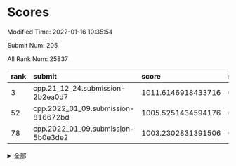 # Scores

Modified Time: 2022-01-16 10:35:54

Submit Num: 205

All Rank Num: 25837

| rank |               submit               |       score        |       sigma        | pk_num |
| :--- | :--------------------------------- | :----------------- | :----------------- | :----- |
| 3    | cpp.21_12_24.submission-2b2ea0d7   | 1011.6146918433716 | 0.7976593788530665 | 506    |
| 52   | cpp.2022_01_09.submission-816672bd | 1005.5251434594176 | 0.7199670061065471 | 503    |
| 78   | cpp.2022_01_09.submission-5b0e3de2 | 1003.2302831391506 | 0.7212577942907911 | 505    |


<details>
<summary>全部</summary>

| rank |                 submit                 |       score        |       sigma        | pk_num |
| :--- | :------------------------------------- | :----------------- | :----------------- | :----- |
| 1    | gobigger.level_3.submission_level_3_19 | 1011.9656362280266 | 0.7662686980918176 | 506    |
| 2    | gobigger.level_3.submission_level_3_9  | 1011.7939787453605 | 0.7784696205148488 | 504    |
| 3    | cpp.21_12_24.submission-2b2ea0d7       | 1011.6146918433716 | 0.7976593788530665 | 506    |
| 4    | gobigger.level_3.submission_level_3_41 | 1011.5779310260529 | 0.7911669492828944 | 504    |
| 5    | gobigger.level_3.submission_level_3_25 | 1011.529750520694  | 0.7757369972084522 | 508    |
| 6    | gobigger.level_3.submission_level_3_47 | 1011.4693606966175 | 0.8157314820367377 | 506    |
| 7    | gobigger.level_3.submission_level_3_36 | 1011.371270658519  | 0.775991273634699  | 508    |
| 8    | gobigger.level_3.submission_level_3_31 | 1011.3051695495461 | 0.7754039028448632 | 505    |
| 9    | gobigger.level_3.submission_level_3_16 | 1011.0330739711554 | 0.7747863117920688 | 506    |
| 10   | gobigger.level_3.submission_level_3_6  | 1010.919079872337  | 0.7364735033224575 | 503    |
| 11   | gobigger.level_3.submission_level_3_12 | 1010.9102918658896 | 0.778640087458616  | 505    |
| 12   | gobigger.level_3.submission_level_3_7  | 1010.8380355662413 | 0.766032856197287  | 503    |
| 13   | gobigger.level_3.submission_level_3_44 | 1010.7148004464237 | 0.7743919420376629 | 504    |
| 14   | gobigger.level_3.submission_level_3_18 | 1010.407190799496  | 0.7665782290297601 | 507    |
| 15   | gobigger.level_3.submission_level_3_35 | 1010.30989665539   | 0.7740465062672701 | 501    |
| 16   | gobigger.level_3.submission_level_3_13 | 1010.306994433116  | 0.7459921079474857 | 501    |
| 17   | gobigger.level_3.submission_level_3_20 | 1010.2352992152147 | 0.7700858463533903 | 504    |
| 18   | gobigger.level_3.submission_level_3_48 | 1010.1103490878545 | 0.7507454084913102 | 505    |
| 19   | gobigger.level_3.submission_level_3_5  | 1010.0983262624095 | 0.7716224337848977 | 503    |
| 20   | gobigger.level_3.submission_level_3_45 | 1009.8689622743126 | 0.7526764202139982 | 504    |
| 21   | gobigger.level_3.submission_level_3_2  | 1009.8503491278216 | 0.7285741210046135 | 503    |
| 22   | gobigger.level_3.submission_level_3_30 | 1009.8502129860328 | 0.7784528475843252 | 504    |
| 23   | gobigger.level_3.submission_level_3_17 | 1009.8500847728512 | 0.7539076853733638 | 502    |
| 24   | gobigger.level_3.submission_level_3_14 | 1009.836047339045  | 0.7579631059310713 | 504    |
| 25   | gobigger.level_3.submission_level_3_15 | 1009.7711866206374 | 0.7588333683767691 | 503    |
| 26   | gobigger.level_3.submission_level_3_27 | 1009.6814403294235 | 0.7670460983990898 | 507    |
| 27   | gobigger.level_3.submission_level_3_24 | 1009.6562967521149 | 0.7429731336440968 | 506    |
| 28   | gobigger.level_3.submission_level_3_1  | 1009.6137625344077 | 0.7598024989132875 | 502    |
| 29   | gobigger.level_3.submission_level_3_21 | 1009.5978597018908 | 0.7438303223806594 | 509    |
| 30   | gobigger.level_3.submission_level_3_11 | 1009.5752167706158 | 0.7602464125262103 | 507    |
| 31   | gobigger.level_3.submission_level_3_38 | 1009.5601077615696 | 0.7707390685039017 | 494    |
| 32   | gobigger.level_3.submission_level_3_4  | 1009.5136938062388 | 0.7829579581898884 | 503    |
| 33   | gobigger.level_3.submission_level_3_29 | 1009.4829666139334 | 0.7790980394998617 | 505    |
| 34   | gobigger.level_3.submission_level_3_46 | 1009.4627313124747 | 0.7591570827485423 | 505    |
| 35   | gobigger.level_3.submission_level_3_40 | 1009.4038697645146 | 0.7578251443837237 | 504    |
| 36   | gobigger.level_3.submission_level_3_32 | 1009.368907415975  | 0.7734645810461491 | 503    |
| 37   | gobigger.level_3.submission_level_3_42 | 1009.3355804370302 | 0.738198446669672  | 501    |
| 38   | gobigger.level_3.submission_level_3_3  | 1009.3138968368968 | 0.7446167180814186 | 505    |
| 39   | gobigger.level_3.submission_level_3_0  | 1009.2960010874538 | 0.7570756896044073 | 503    |
| 40   | gobigger.level_3.submission_level_3_28 | 1009.1740143838163 | 0.7378280160108754 | 504    |
| 41   | gobigger.level_3.submission_level_3_37 | 1008.9603784142002 | 0.7566966100775602 | 500    |
| 42   | gobigger.level_3.submission_level_3_33 | 1008.9247393526412 | 0.7494063317786563 | 508    |
| 43   | gobigger.level_3.submission_level_3_43 | 1008.895897206726  | 0.7503496261850157 | 508    |
| 44   | gobigger.level_3.submission_level_3_22 | 1008.8396352276752 | 0.7425415209859134 | 509    |
| 45   | gobigger.level_3.submission_level_3_34 | 1008.715683094081  | 0.7587137529884815 | 508    |
| 46   | gobigger.level_3.submission_level_3_23 | 1008.6524175286904 | 0.7388071239182439 | 499    |
| 47   | gobigger.level_3.submission_level_3_8  | 1008.4811867566234 | 0.7625393376693796 | 498    |
| 48   | gobigger.level_3.submission_level_3_39 | 1008.4674184213558 | 0.739409453757505  | 506    |
| 49   | gobigger.level_3.submission_level_3_26 | 1008.287349320315  | 0.7396937395955081 | 505    |
| 50   | gobigger.level_3.submission_level_3_10 | 1008.1802393887983 | 0.7702276091207114 | 500    |
| 51   | gobigger.level_3.submission_level_3_49 | 1008.0328785863547 | 0.7458084431119648 | 504    |
| 52   | cpp.2022_01_09.submission-816672bd     | 1005.5251434594176 | 0.7199670061065471 | 503    |
| 53   | gobigger.level_1.submission_level_1_31 | 1004.9838587421549 | 0.7277293022489489 | 504    |
| 54   | gobigger.level_1.submission_level_1_15 | 1004.4065688081913 | 0.7155650094941891 | 502    |
| 55   | gobigger.level_1.submission_level_1_9  | 1004.3335226816117 | 0.7177039143081722 | 507    |
| 56   | gobigger.level_1.submission_level_1_46 | 1004.2560508553578 | 0.7089743401261137 | 507    |
| 57   | gobigger.level_1.submission_level_1_26 | 1004.2220867114829 | 0.7262638698106816 | 506    |
| 58   | gobigger.level_1.submission_level_1_16 | 1004.0169800288579 | 0.7102017782027997 | 506    |
| 59   | gobigger.level_1.submission_level_1_28 | 1003.9474378150813 | 0.7212194409441666 | 504    |
| 60   | gobigger.level_1.submission_level_1_18 | 1003.8258405442139 | 0.7168687813878044 | 504    |
| 61   | gobigger.level_1.submission_level_1_41 | 1003.8029998331358 | 0.724849471437697  | 510    |
| 62   | gobigger.level_1.submission_level_1_45 | 1003.7098466057938 | 0.7057541977538787 | 500    |
| 63   | gobigger.level_1.submission_level_1_40 | 1003.7041159797001 | 0.7299503686961597 | 502    |
| 64   | gobigger.level_1.submission_level_1_17 | 1003.6531220933192 | 0.7167404576297901 | 503    |
| 65   | gobigger.level_1.submission_level_1_30 | 1003.6484755872277 | 0.7181317075991908 | 506    |
| 66   | gobigger.level_1.submission_level_1_0  | 1003.6342776569616 | 0.713317102393465  | 501    |
| 67   | gobigger.level_1.submission_level_1_14 | 1003.5291901129015 | 0.712557633630951  | 503    |
| 68   | gobigger.level_1.submission_level_1_3  | 1003.5194392291993 | 0.7247908491484887 | 499    |
| 69   | gobigger.level_1.submission_level_1_25 | 1003.517218583729  | 0.7055010243993535 | 510    |
| 70   | gobigger.level_1.submission_level_1_2  | 1003.5113233007273 | 0.7058892323711692 | 504    |
| 71   | gobigger.level_1.submission_level_1_35 | 1003.4815326900139 | 0.7194095412846978 | 504    |
| 72   | gobigger.level_1.submission_level_1_21 | 1003.4400878150383 | 0.7086915024157558 | 507    |
| 73   | gobigger.level_1.submission_level_1_12 | 1003.4281962881117 | 0.71382466853601   | 496    |
| 74   | gobigger.level_1.submission_level_1_32 | 1003.4230364046563 | 0.7107992683990507 | 507    |
| 75   | gobigger.level_1.submission_level_1_36 | 1003.3406812456213 | 0.7109428684540007 | 497    |
| 76   | gobigger.level_1.submission_level_1_42 | 1003.3298389864519 | 0.7132673486893821 | 504    |
| 77   | gobigger.level_1.submission_level_1_1  | 1003.2936995362714 | 0.7107892676061588 | 503    |
| 78   | cpp.2022_01_09.submission-5b0e3de2     | 1003.2302831391506 | 0.7212577942907911 | 505    |
| 79   | gobigger.level_1.submission_level_1_27 | 1003.2141220484493 | 0.7240347991350425 | 504    |
| 80   | gobigger.level_1.submission_level_1_5  | 1003.2102761836826 | 0.7169353740635565 | 505    |
| 81   | gobigger.level_1.submission_level_1_34 | 1003.1851645264792 | 0.7156415078641566 | 505    |
| 82   | gobigger.level_1.submission_level_1_23 | 1003.1448460218584 | 0.706748747634444  | 498    |
| 83   | gobigger.level_1.submission_level_1_8  | 1003.0840344668995 | 0.7148500660136307 | 500    |
| 84   | gobigger.level_1.submission_level_1_33 | 1003.0803356398984 | 0.7057307076370669 | 498    |
| 85   | gobigger.level_1.submission_level_1_6  | 1003.077764312384  | 0.718097844658644  | 503    |
| 86   | gobigger.level_1.submission_level_1_38 | 1003.0583546532666 | 0.7080877733523255 | 507    |
| 87   | gobigger.level_1.submission_level_1_39 | 1002.9179535395075 | 0.7168535266968737 | 506    |
| 88   | gobigger.level_1.submission_level_1_10 | 1002.8009668002762 | 0.7112170622720844 | 506    |
| 89   | gobigger.level_1.submission_level_1_19 | 1002.7071277034003 | 0.7245100316164212 | 508    |
| 90   | gobigger.level_1.submission_level_1_48 | 1002.6470343041855 | 0.706376753626269  | 502    |
| 91   | gobigger.level_1.submission_level_1_29 | 1002.5901753903775 | 0.7135991572274152 | 498    |
| 92   | gobigger.level_1.submission_level_1_7  | 1002.5543414230651 | 0.7121924251892902 | 505    |
| 93   | gobigger.level_1.submission_level_1_20 | 1002.532820888814  | 0.7002205132153748 | 506    |
| 94   | gobigger.level_1.submission_level_1_24 | 1002.5096717213294 | 0.7195107542919931 | 503    |
| 95   | gobigger.level_1.submission_level_1_43 | 1002.5064599976716 | 0.715762653387417  | 509    |
| 96   | gobigger.level_1.submission_level_1_37 | 1002.4952560118722 | 0.7165895507004811 | 506    |
| 97   | gobigger.level_1.submission_level_1_22 | 1002.4791974343599 | 0.7131351531965736 | 506    |
| 98   | gobigger.level_1.submission_level_1_11 | 1002.3893463486872 | 0.7208931876293919 | 504    |
| 99   | gobigger.level_1.submission_level_1_13 | 1001.9196208178478 | 0.7185325148836552 | 508    |
| 100  | gobigger.level_1.submission_level_1_49 | 1001.729814731028  | 0.7191865540495301 | 503    |
| 101  | gobigger.level_1.submission_level_1_44 | 1001.656353469756  | 0.7102033462740619 | 503    |
| 102  | gobigger.level_1.submission_level_1_4  | 1001.6502403245678 | 0.7167132473833442 | 507    |
| 103  | gobigger.level_1.submission_level_1_47 | 1001.3399088385577 | 0.7002503543983423 | 504    |
| 104  | gobigger.random.submission_random_25   | 997.1260154595274  | 0.6963091814493441 | 510    |
| 105  | gobigger.random.submission_random_13   | 996.6958538563939  | 0.7121079699605897 | 509    |
| 106  | gobigger.random.submission_random_20   | 996.6901957964761  | 0.6984474991744896 | 505    |
| 107  | gobigger.random.submission_random_42   | 996.6901618728374  | 0.7078118189208513 | 507    |
| 108  | gobigger.random.submission_random_8    | 996.675628280592   | 0.7034621596796545 | 504    |
| 109  | gobigger.random.submission_random_16   | 996.6541822882726  | 0.7050774858811623 | 502    |
| 110  | gobigger.random.submission_random_27   | 996.6079833394948  | 0.7128175900246742 | 506    |
| 111  | gobigger.random.submission_random_47   | 996.5645326107498  | 0.6946131428260022 | 506    |
| 112  | gobigger.random.submission_random_48   | 996.4809408345276  | 0.7282973836484409 | 502    |
| 113  | gobigger.random.submission_random_6    | 996.3871129147971  | 0.7087062109180936 | 508    |
| 114  | gobigger.random.submission_random_3    | 996.3686519380079  | 0.7054039716677964 | 506    |
| 115  | gobigger.random.submission_random_12   | 996.2383524871716  | 0.7002282856393671 | 503    |
| 116  | gobigger.random.submission_random_35   | 996.208066265402   | 0.6980097712827903 | 501    |
| 117  | gobigger.random.submission_random_29   | 996.189458003332   | 0.7087443794386669 | 497    |
| 118  | gobigger.random.submission_random_19   | 996.1731292624091  | 0.7053642885342104 | 510    |
| 119  | gobigger.random.submission_random_34   | 996.1588223774124  | 0.7166923217799291 | 506    |
| 120  | gobigger.random.submission_random_24   | 996.1413995932874  | 0.6955454012496673 | 504    |
| 121  | gobigger.random.submission_random_9    | 996.1053376122783  | 0.7122873415212967 | 502    |
| 122  | gobigger.random.submission_random_7    | 996.0845782347325  | 0.7074080969978755 | 507    |
| 123  | gobigger.random.submission_random_17   | 996.0447658323822  | 0.7036933076257649 | 502    |
| 124  | gobigger.random.submission_random_46   | 996.0026480703434  | 0.7079473053877862 | 504    |
| 125  | gobigger.random.submission_random_28   | 995.9810625841664  | 0.7077791516822078 | 503    |
| 126  | gobigger.random.submission_random_33   | 995.9469640934414  | 0.7055992987570047 | 502    |
| 127  | gobigger.random.submission_random_10   | 995.9303042378533  | 0.7087328058670614 | 505    |
| 128  | gobigger.random.submission_random_21   | 995.8443880335824  | 0.7070229526996185 | 501    |
| 129  | gobigger.random.submission_random_36   | 995.8414504538409  | 0.7061419745264529 | 501    |
| 130  | gobigger.random.submission_random_32   | 995.8212778604963  | 0.7051227392280544 | 506    |
| 131  | gobigger.random.submission_random_40   | 995.8115155318574  | 0.7051340746000123 | 503    |
| 132  | gobigger.random.submission_random_41   | 995.802484071059   | 0.7102492517434144 | 503    |
| 133  | gobigger.random.submission_random_31   | 995.7613354827978  | 0.7106782382650035 | 508    |
| 134  | gobigger.random.submission_random_44   | 995.7407432172772  | 0.7162240341196473 | 506    |
| 135  | gobigger.random.submission_random_2    | 995.714968543092   | 0.7099383258265365 | 503    |
| 136  | gobigger.random.submission_random_18   | 995.7123915190637  | 0.7131781625702599 | 507    |
| 137  | gobigger.random.submission_random_26   | 995.7119477863059  | 0.718550563883223  | 506    |
| 138  | gobigger.random.submission_random_14   | 995.6302188436154  | 0.7047055534342787 | 505    |
| 139  | gobigger.random.submission_random_11   | 995.6283772320677  | 0.7022275001924889 | 500    |
| 140  | gobigger.random.submission_random_1    | 995.5464611878294  | 0.7032167603652086 | 509    |
| 141  | gobigger.random.submission_random_5    | 995.5269704493155  | 0.7025142194612101 | 501    |
| 142  | gobigger.random.submission_random_39   | 995.4487108531578  | 0.6996668306617001 | 501    |
| 143  | gobigger.random.submission_random_30   | 995.4131054443474  | 0.7011880105502661 | 503    |
| 144  | gobigger.random.submission_random_15   | 995.3577080339115  | 0.7032171559164899 | 507    |
| 145  | gobigger.random.submission_random_43   | 995.3241729203334  | 0.6989325838168013 | 502    |
| 146  | gobigger.random.submission_random_37   | 995.3167834485632  | 0.7011534293049403 | 501    |
| 147  | gobigger.random.submission_random_49   | 995.2715470811985  | 0.7128318594084129 | 504    |
| 148  | gobigger.random.submission_random_0    | 995.2684917246349  | 0.7017866322827279 | 506    |
| 149  | gobigger.random.submission_random_38   | 995.0837656219143  | 0.7203730439005325 | 502    |
| 150  | gobigger.level_2.submission_level_2_29 | 995.0087526740975  | 0.7098719432960192 | 504    |
| 151  | gobigger.random.submission_random_22   | 994.9884524385303  | 0.7111650631977283 | 502    |
| 152  | gobigger.random.submission_random_45   | 994.930778568154   | 0.7080547351266472 | 503    |
| 153  | gobigger.random.submission_random_23   | 994.9285142306701  | 0.7248232507063063 | 506    |
| 154  | gobigger.random.submission_random_4    | 994.8924240282012  | 0.7179241339782805 | 504    |
| 155  | gobigger.level_2.submission_level_2_20 | 994.2421570574718  | 0.7243671728533381 | 507    |
| 156  | gobigger.level_2.submission_level_2_1  | 993.410748159412   | 0.7292584008322592 | 505    |
| 157  | gobigger.level_2.submission_level_2_9  | 993.3838210849634  | 0.7355759651279659 | 504    |
| 158  | gobigger.level_2.submission_level_2_0  | 993.2713909416997  | 0.7373223599777907 | 506    |
| 159  | gobigger.level_2.submission_level_2_40 | 993.2370657192978  | 0.7286985442988706 | 504    |
| 160  | gobigger.level_2.submission_level_2_36 | 993.2111809336952  | 0.7143414727268393 | 503    |
| 161  | gobigger.level_2.submission_level_2_2  | 993.1911356219623  | 0.737011434383347  | 502    |
| 162  | gobigger.level_2.submission_level_2_13 | 993.1101136356422  | 0.7366743016773147 | 508    |
| 163  | gobigger.level_2.submission_level_2_11 | 993.0192948371998  | 0.7412579714904066 | 502    |
| 164  | gobigger.level_2.submission_level_2_46 | 993.0058993811625  | 0.7397324760854604 | 510    |
| 165  | gobigger.level_2.submission_level_2_42 | 992.9927415249778  | 0.7350778225509753 | 507    |
| 166  | gobigger.level_2.submission_level_2_21 | 992.7951373444519  | 0.7305240744991223 | 501    |
| 167  | gobigger.level_2.submission_level_2_19 | 992.7617094607075  | 0.7317206468922361 | 503    |
| 168  | gobigger.level_2.submission_level_2_23 | 992.7402094712544  | 0.7360300859123798 | 501    |
| 169  | gobigger.level_2.submission_level_2_39 | 992.7006013243711  | 0.7403039597459499 | 504    |
| 170  | gobigger.level_2.submission_level_2_3  | 992.5150493465449  | 0.7441882199433338 | 500    |
| 171  | gobigger.level_2.submission_level_2_32 | 992.3995417980753  | 0.7415187412647026 | 501    |
| 172  | gobigger.level_2.submission_level_2_27 | 992.3360469354092  | 0.7536925854112668 | 501    |
| 173  | gobigger.level_2.submission_level_2_24 | 992.3102908644248  | 0.7473846929052164 | 506    |
| 174  | gobigger.level_2.submission_level_2_48 | 992.2371567246197  | 0.7520489772226859 | 502    |
| 175  | gobigger.level_2.submission_level_2_30 | 992.2106331267237  | 0.7258631200145333 | 502    |
| 176  | gobigger.level_2.submission_level_2_7  | 992.1620037751078  | 0.7546824455405714 | 502    |
| 177  | gobigger.level_2.submission_level_2_15 | 992.1003937389174  | 0.7392558725232591 | 506    |
| 178  | gobigger.level_2.submission_level_2_18 | 992.065005349964   | 0.7363358603841719 | 502    |
| 179  | gobigger.level_2.submission_level_2_47 | 992.0353455513361  | 0.7273528181196136 | 505    |
| 180  | gobigger.level_2.submission_level_2_26 | 991.9983844989958  | 0.7341289469449878 | 504    |
| 181  | gobigger.level_2.submission_level_2_17 | 991.854166923946   | 0.7468348732246234 | 505    |
| 182  | gobigger.level_2.submission_level_2_28 | 991.8365114638045  | 0.7447678974058131 | 509    |
| 183  | gobigger.level_2.submission_level_2_10 | 991.7902917997931  | 0.7391114220710988 | 504    |
| 184  | gobigger.level_2.submission_level_2_49 | 991.7612619827504  | 0.7536916661744828 | 504    |
| 185  | gobigger.level_2.submission_level_2_35 | 991.7263950624388  | 0.7565732767446856 | 507    |
| 186  | gobigger.level_2.submission_level_2_5  | 991.6311632211062  | 0.7503156158836756 | 505    |
| 187  | gobigger.level_2.submission_level_2_6  | 991.6253371029993  | 0.7591872025190788 | 501    |
| 188  | gobigger.level_2.submission_level_2_41 | 991.6192520768114  | 0.7434695387210141 | 508    |
| 189  | gobigger.level_2.submission_level_2_33 | 991.5555991876844  | 0.7670119155098829 | 502    |
| 190  | gobigger.level_2.submission_level_2_16 | 991.5186522379944  | 0.74703852573338   | 500    |
| 191  | gobigger.level_2.submission_level_2_44 | 991.5148225174918  | 0.739385377239813  | 505    |
| 192  | gobigger.level_2.submission_level_2_37 | 991.4831713276815  | 0.7537901184580115 | 504    |
| 193  | gobigger.level_2.submission_level_2_12 | 991.4396133665969  | 0.7495405683211129 | 506    |
| 194  | gobigger.level_2.submission_level_2_14 | 991.3917103343489  | 0.7528795146420608 | 505    |
| 195  | gobigger.level_2.submission_level_2_45 | 991.3333750988817  | 0.7587175253526544 | 505    |
| 196  | gobigger.level_2.submission_level_2_22 | 991.2698781334378  | 0.7525672408657461 | 504    |
| 197  | gobigger.level_2.submission_level_2_34 | 991.2072327902697  | 0.7359897935200338 | 508    |
| 198  | gobigger.level_2.submission_level_2_8  | 991.0126041391378  | 0.74351766163871   | 506    |
| 199  | gobigger.level_2.submission_level_2_31 | 990.9349082401687  | 0.7558533877681375 | 500    |
| 200  | gobigger.level_2.submission_level_2_4  | 990.774338959277   | 0.768659681291969  | 508    |
| 201  | gobigger.level_2.submission_level_2_38 | 990.7073960208679  | 0.7907275881814985 | 505    |
| 202  | gobigger.level_2.submission_level_2_43 | 990.6411545341309  | 0.7631903578540364 | 503    |
| 203  | gobigger.level_2.submission_level_2_25 | 990.1584172478816  | 0.778315514794407  | 498    |
| 204  | gobigger.none.submission_none_1        | 979.5864377327713  | 1.138514849839371  | 508    |
| 205  | gobigger.none.submission_none_0        | 976.3380956082767  | 1.2577808528222245 | 508    |

</details>